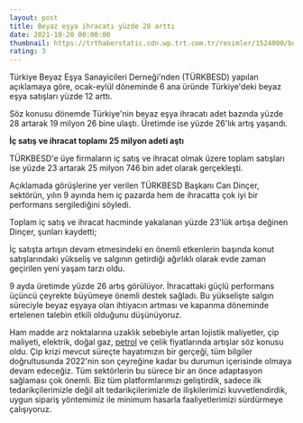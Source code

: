 ```yaml
--- 
layout: post
title: Beyaz eşya ihracatı yüzde 28 arttı
date: 2021-10-20 00:00:00
thumbnail: https://trthaberstatic.cdn.wp.trt.com.tr/resimler/1524000/beyaz-esya-1525593.jpg
rating: 3
---
```

<p>
	Türkiye Beyaz Eşya Sanayicileri Derneği'nden (TÜRKBESD) yapılan açıklamaya göre, ocak-eylül döneminde 6 ana üründe Türkiye'deki beyaz eşya satışları yüzde 12 arttı.</p>
<p>
	Söz konusu dönemde Türkiye'nin beyaz eşya ihracatı adet bazında yüzde 28 artarak 19 milyon 26 bine ulaştı. Üretimde ise yüzde 26'lık artış yaşandı.</p>
<p>
	<strong>İç satış ve ihracat toplamı 25 milyon adeti aştı</strong></p>
<p>
	TÜRKBESD'e üye firmaların iç satış ve ihracat olmak üzere toplam satışları ise yüzde 23 artarak 25 milyon 746 bin adet olarak gerçekleşti.</p>
<p>
	Açıklamada görüşlerine yer verilen TÜRKBESD Başkanı Can Dinçer, sektörün, yılın 9 ayında hem iç pazarda hem de ihracatta çok iyi bir performans sergilediğini söyledi.</p>
<p>
	Toplam iç satış ve ihracat hacminde yakalanan yüzde 23'lük artışa değinen Dinçer, şunları kaydetti;</p>
<p>
	İç satışta artışın devam etmesindeki en önemli etkenlerin başında konut satışlarındaki yükseliş ve salgının getirdiği ağırlıklı olarak evde zaman geçirilen yeni yaşam tarzı oldu.</p>
<p>
	9 ayda üretimde yüzde 26 artış görülüyor. İhracattaki güçlü performans üçüncü çeyrekte büyümeye önemli destek sağladı. Bu yükselişte salgın süreciyle beyaz eşyaya olan ihtiyacın artması ve kapanma döneminde ertelenen talebin etkili olduğunu düşünüyoruz.</p>
<p>
	Ham madde arz noktalarına uzaklık sebebiyle artan lojistik maliyetler, çip maliyeti, elektrik, doğal gaz, <a href="https://www.trthaber.com/etiket/petrol/" target="_blank">petrol</a> ve çelik fiyatlarında artışlar söz konusu oldu. Çip krizi mevcut süreçte hayatımızın bir gerçeği, tüm bilgiler doğrultusunda 2022'nin son çeyreğine kadar bu durumun içerisinde olmaya devam edeceğiz. Tüm sektörlerin bu sürece bir an önce adaptasyon sağlaması çok önemli. Biz tüm platformlarımızı geliştirdik, sadece ilk tedarikçilerimizle değil alt tedarikçilerimizle de ilişkilerimizi kuvvetlendirdik, uygun sipariş yöntemimiz ile minimum hasarla faaliyetlerimizi sürdürmeye çalışıyoruz.</p>